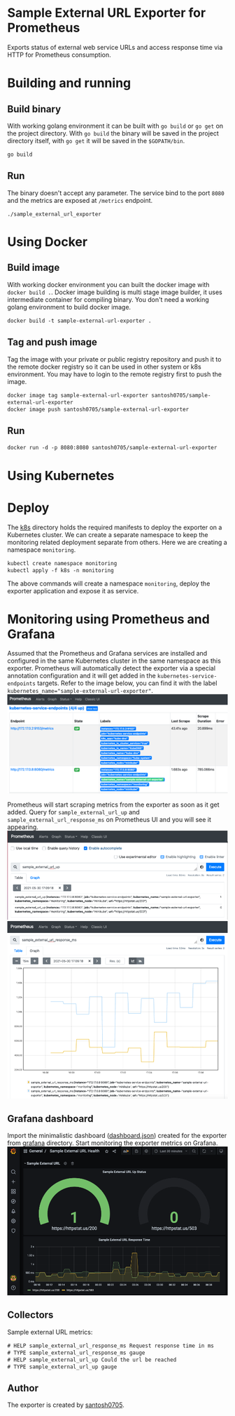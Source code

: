 # Sample External URL Exporter for Prometheus

Exports status of external web service URLs and access response time via HTTP for Prometheus consumption.

# Building and running

## Build binary

With working golang environment it can be built with `go build` or `go get` on the project directory. With `go build` the binary will be saved in the project directory itself, with `go get` it will be saved in the `$GOPATH/bin`.
```
go build
```

## Run

The binary doesn't accept any parameter. The service bind to the port `8080` and the metrics are exposed at `/metrics` endpoint.
```
./sample_external_url_exporter
``` 

# Using Docker

## Build image

With working docker environment you can built the docker image with `docker build .`. Docker image building is multi stage image builder, it uses intermediate container for compiling binary. You don't need a working golang environment to build docker image.
```
docker build -t sample-external-url-exporter .
```

## Tag and push image

Tag the image with your private or public registry repository and push it to the remote docker registry so it can be used in other system or k8s environment. You may have to login to the remote registry first to push the image.
```
docker image tag sample-external-url-exporter santosh0705/sample-external-url-exporter
docker image push santosh0705/sample-external-url-exporter
```

## Run

```
docker run -d -p 8080:8080 santosh0705/sample-external-url-exporter
```

# Using Kubernetes

# Deploy

The [k8s](k8s) directory holds the required manifests to deploy the exporter on a Kubernetes cluster. We can create a separate namespace to keep the monitoring related deployment separate from others. Here we are creating a namespace `monitoring`.
```
kubectl create namespace monitoring
kubectl apply -f k8s -n monitoring
```
The above commands will create a namespace `monitoring`, deploy the exporter application and expose it as service.

# Monitoring using Prometheus and Grafana

Assumed that the Prometheus and Grafana services are installed and configured in the same Kubernetes cluster in the same namespace as this exporter. Prometheus will automatically detect the exporter via a special annotation configuration and it will get added in the `kubernetes-service-endpoints` targets. Refer to the image below, you can find it with the label `kubernetes_name="sample-external-url-exporter"`.
![target](images/target.png)

Prometheus will start scraping metrics from the exporter as soon as it get added. Query for `sample_external_url_up` and `sample_external_url_response_ms` on Prometheus UI and you will see it appearing.
![sample_external_url_up](images/metrics-up.png)
![sample_external_url_response_ms](images/metrics-response-time.png)

## Grafana dashboard

Import the minimalistic dashboard ([dashboard.json](grafana/dashboard.json)) created for the exporter from [grafana](grafana) directory.
Start monitoring the exporter metrics on Grafana.
![dashboard](images/dashboard.png)

## Collectors

Sample external URL metrics:

```
# HELP sample_external_url_response_ms Request response time in ms
# TYPE sample_external_url_response_ms gauge
# HELP sample_external_url_up Could the url be reached
# TYPE sample_external_url_up gauge
```

## Author

The exporter is created by [santosh0705](https://github.com/santosh0705).
